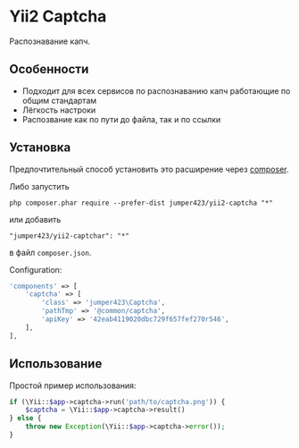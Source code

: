 Yii2 Captcha
================
Распознавание капч.

Особенности
------------
* Подходит для всех сервисов по распознаванию капч работающие по общим стандартам
* Лёгкость настроки
* Распозвание как по пути до файла, так и по ссылки

Установка
------------
Предпочтительный способ установить это расширение через [composer](http://getcomposer.org/download/).

Либо запустить

```
php composer.phar require --prefer-dist jumper423/yii2-captcha "*"
```

или добавить

```
"jumper423/yii2-captchar": "*"
```

в файл `composer.json`.

Configuration:

```php
'components' => [
    'captcha' => [
        'class' => 'jumper423\Captcha',
        'pathTmp' => '@common/captcha',
        'apiKey' => '42eab4119020dbc729f657fef270r546',
    ],
],
```

Использование
------------
Простой пример использования:

```php
if (\Yii::$app->captcha->run('path/to/captcha.png')) {
    $captcha = \Yii::$app->captcha->result()
} else {
    throw new Exception(\Yii::$app->captcha->error());
}
```